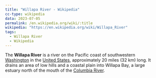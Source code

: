 ```yaml
---
title: "Willapa River - Wikipedia"
cc-type: wikipedia
data: 2023-07-05
permalink: /en.wikipedia.org/wiki/:title
wikipedia: "https://en.wikipedia.org/wiki/Willapa_River"
tags:
  - Willapa River
  - Wikipedia
---
```

The **Willapa River** is a river on the Pacific coast of southwestern [Washington](/en.wikipedia.org/wiki/Washington_(state)) in the [United States](/en.wikipedia.org/wiki/United_States), approximately 20 miles (32 km) long. It drains an area of low hills and a coastal plain into Willapa Bay, a large estuary north of the mouth of the [Columbia River](/en.wikipedia.org/wiki/Columbia_River).